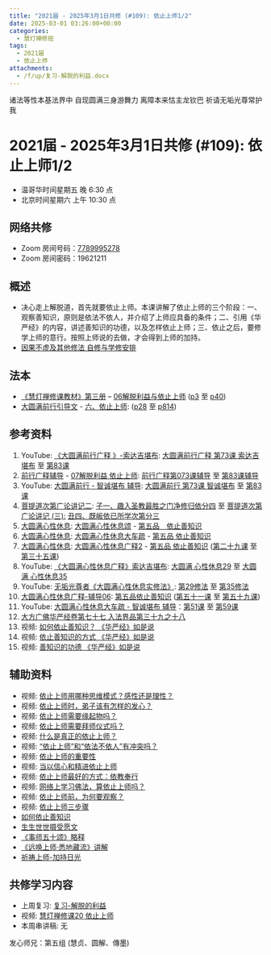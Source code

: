 ```yaml
---
title: "2021届 - 2025年3月1日共修 (#109): 依止上师1/2"
date: 2025-03-01 03:26:00+00:00
categories:
  - 慧灯禅修班
tags:
  - 2021届
  - 依止上师
attachments:
  - /f/up/复习-解脱的利益.docx
---
```

诸法等性本基法界中 自现圆满三身游舞力
离障本来怙主龙钦巴 祈请无垢光尊常护我

# 2021届 - 2025年3月1日共修 (#109): 依止上师1/2

* 温哥华时间星期五 晚 6:30 点
* 北京时间星期六 上午 10:30 点

## 网络共修

* Zoom 房间号码：[7789995278](https://zoom.us/j/7789995278)
* Zoom 房间密码：19621211

## 概述

* 决心走上解脱道，首先就要依止上师。本课讲解了依止上师的三个阶段：一、观察善知识，原则是依法不依人，并介绍了上师应具备的条件；二、引用《华严经》的内容，讲述善知识的功德，以及怎样依止上师；三、依止之后，要修学上师的意行。按照上师说的去做，才会得到上师的加持。
* [因果不虚及其他修法 自修与学修安排 ](https://fohuifayu.com/index.php/huideng-jiangtang/chanxiuke/zen-03/8655-zen03-ygbx)

## 法本

* [](<>)[](<>)[](<>)[《慧灯禅修课教材》第三册](https://huidengchanxiu.net/books/b3/) – [06解脱利益与依止上师](https://huidengchanxiu.net/books/b3/3-06/) ([p3](https://huidengchanxiu.net/books/b3/3-06/#p3) 至 [p40](https://huidengchanxiu.net/books/b3/3-06/#p40))[](<>)
* [大圆满前行引导文](https://huidengchanxiu.net/refs/qxgs/dymqx-fcgs/) - [](<>)[](<>)[](<>)[六、依止上师](https://huidengchanxiu.net/refs/qxgs/qxgs-07jtly/#%E5%85%AD%E4%BE%9D%E6%AD%A2%E4%B8%8A%E5%B8%88): ([p28](https://huidengchanxiu.net/refs/qxgs/qxgs-07jtly/#p28) 至 [p814](https://huidengchanxiu.net/refs/qxgs/qxgs-07jtly/#p814))

## 参考资料

1. [](<>)YouTube: [《大圆满前行广释 》-索达吉堪布](https://www.youtube.com/playlist?list=PL0ERwy6s1uTeLz5leHEj-VcSWrU6TnVMW): [大圆满前行广释 第73课 索达吉堪布](https://www.youtube.com/watch?v=rL8wh08iRDU&list=PL0ERwy6s1uTeLz5leHEj-VcSWrU6TnVMW&index=72) 至 [第83课](https://www.youtube.com/watch?v=p2ou-Y8BTDo&list=PL0ERwy6s1uTeLz5leHEj-VcSWrU6TnVMW&index=82) 
2. [前行广释辅导](https://huidengchanxiu.net/refs/fudao/) - [07解脱利益 依止上师](https://huidengchanxiu.net/refs/qxgs/fudao/qxgsfd-07jtly/): [前行广释第073课辅导](https://huidengchanxiu.net/refs/qxgs/fudao/qxgsfd-07jtly/#%E5%89%8D%E8%A1%8C%E5%B9%BF%E9%87%8A%E7%AC%AC073%E8%AF%BE%E8%BE%85%E5%AF%BC) 至 [第83课辅导](https://huidengchanxiu.net/refs/qxgs/fudao/qxgsfd-07jtly/#%E5%89%8D%E8%A1%8C%E5%B9%BF%E9%87%8A%E7%AC%AC083%E8%AF%BE%E8%BE%85%E5%AF%BC)
3. YouTube: [大圆满前行 - 智诚堪布 辅导](https://www.youtube.com/playlist?list=PL5y-PP7QihJ1FDiiv_7WsC1qogohiquEL): [大圆满前行 第73课 智诚堪布](https://www.youtube.com/watch?v=yJa34RsDJQg&list=PL5y-PP7QihJ1FDiiv_7WsC1qogohiquEL&index=73&t=1s) 至 [第83课](https://www.youtube.com/watch?v=vSCphQizDfI&list=PL5y-PP7QihJ1FDiiv_7WsC1qogohiquEL&index=83)
4. [菩提道次第广论讲记二](https://huidengchanxiu.net/refs/ptdcdgl/2): [子一、趣入圣教最胜之门净修归依分四](https://huidengchanxiu.net/refs/ptdcdgl/2#%E5%AD%90%E4%B8%80%E8%B6%A3%E5%85%A5%E5%9C%A3%E6%95%99%E6%9C%80%E8%83%9C%E4%B9%8B%E9%97%A8%E5%87%80%E4%BF%AE%E5%BD%92%E4%BE%9D%E5%88%86%E5%9B%9B-%E7%94%B1%E4%BE%9D%E4%BD%95%E4%BA%8B%E4%B8%BA%E5%BD%92%E4%BE%9D%E5%9B%A0--%E7%94%B1%E4%BE%9D%E5%BD%BC%E6%95%85%E6%89%80%E5%BD%92%E4%B9%8B%E5%A2%83--%E7%94%B1%E4%BD%95%E9%81%93%E7%90%86%E8%80%8C%E6%AD%A3%E5%BD%92%E4%BE%9D--%E6%97%A2%E5%BD%92%E4%BE%9D%E5%B7%B2%E6%89%80%E5%AD%A6%E6%AC%A1%E7%AC%AC) 至 [菩提道次第广论讲记 (三):](https://huidengchanxiu.net/refs/ptdcdgl/3) [丑四、既皈依已所学次第分三](https://huidengchanxiu.net/refs/ptdcdgl/3#%E4%B8%91%E5%9B%9B%E6%97%A2%E7%9A%88%E4%BE%9D%E5%B7%B2%E6%89%80%E5%AD%A6%E6%AC%A1%E7%AC%AC%E5%88%86%E4%B8%89-%E6%91%84%E5%88%86%E4%B8%AD%E5%87%BA--%E6%95%99%E6%8E%88%E4%B8%AD%E5%87%BA--%E9%81%A3%E9%99%A4%E4%B8%8D%E6%B8%85%E5%87%80)
5. [](https://huidengchanxiu.net/refs/ptdcdgl/3#%E4%B8%91%E5%9B%9B%E6%97%A2%E7%9A%88%E4%BE%9D%E5%B7%B2%E6%89%80%E5%AD%A6%E6%AC%A1%E7%AC%AC%E5%88%86%E4%B8%89-%E6%91%84%E5%88%86%E4%B8%AD%E5%87%BA--%E6%95%99%E6%8E%88%E4%B8%AD%E5%87%BA--%E9%81%A3%E9%99%A4%E4%B8%8D%E6%B8%85%E5%87%80)[大圆满心性休息](https://huidengchanxiu.net/refs/dymxxxx): [大圆满心性休息颂](https://huidengchanxiu.net/refs/dymxxxx/dymxxxx) - [第五品　依止善知识](https://huidengchanxiu.net/refs/dymxxxx/dymxxxx#%E7%AC%AC%E4%BA%94%E5%93%81%E4%BE%9D%E6%AD%A2%E5%96%84%E7%9F%A5%E8%AF%86)
6. [](https://huidengchanxiu.net/refs/dymxxxx/dymxxxx#%E7%AC%AC%E4%BA%94%E5%93%81%E4%BE%9D%E6%AD%A2%E5%96%84%E7%9F%A5%E8%AF%86)[大圆满心性休息](https://huidengchanxiu.net/refs/dymxxxx): [](https://huidengchanxiu.net/refs/dymxxxx/dymxxxx)[大圆满心性休息大车疏](https://huidengchanxiu.net/refs/dymxxxx/dymxxxx-dcs) - [第五品 依止善知识](https://huidengchanxiu.net/refs/dymxxxx/dymxxxx-dcs#%E7%AC%AC%E4%BA%94%E5%93%81-%E4%BE%9D%E6%AD%A2%E5%96%84%E7%9F%A5%E8%AF%86)
7. [大圆满心性休息](https://huidengchanxiu.net/refs/dymxxxx): [](<>)[大圆满心性休息广释2](https://huidengchanxiu.net/refs/dymxxxx/dymxxxx-gs2) - [第五品 依止善知识](https://huidengchanxiu.net/refs/dymxxxx/dymxxxx-gs2#%E7%AC%AC%E4%BA%94%E5%93%81-%E4%BE%9D%E6%AD%A2%E5%96%84%E7%9F%A5%E8%AF%86) ([第二十九课](https://huidengchanxiu.net/refs/dymxxxx/dymxxxx-gs2#%E7%AC%AC%E4%BA%8C%E5%8D%81%E4%B9%9D%E8%AF%BE) 至 [第三十五课](https://huidengchanxiu.net/refs/dymxxxx/dymxxxx-gs2#%E7%AC%AC%E4%B8%89%E5%8D%81%E4%BA%94%E8%AF%BE))
8. YouTube: [《大圆满心性休息广释》索达吉堪布](https://www.youtube.com/playlist?list=PLAnEIprIVklebrDFUKaC67LssdOO2y87p): [大圆满 心性休息29](https://www.youtube.com/watch?v=5mc4WpN2Sq0&list=PLAnEIprIVklebrDFUKaC67LssdOO2y87p&index=29) 至 [大圆满 心性休息35](https://www.youtube.com/watch?v=0qG05jY6Ti8&list=PLAnEIprIVklebrDFUKaC67LssdOO2y87p&index=35)
9. YouTube: [无垢光尊者《大圆满心性休息实修法》](https://www.youtube.com/playlist?list=PLpQ93rK3nqoCNCcTfGnBgXxfI7nffNcAI): [第29修法](https://www.youtube.com/watch?v=8ogVQlFz23A&list=PLpQ93rK3nqoCNCcTfGnBgXxfI7nffNcAI&index=30) 至 [第35修法](https://www.youtube.com/watch?v=2aHgX2yCo-8&list=PLpQ93rK3nqoCNCcTfGnBgXxfI7nffNcAI&index=36)
10. [大圆满心性休息广释-辅导06](https://huidengchanxiu.net/refs/dymxxxx/fudao/fd-06): [第五品依止善知识](https://huidengchanxiu.net/refs/dymxxxx/fudao/fd-06#%E7%AC%AC%E4%BA%94%E5%93%81%E4%BE%9D%E6%AD%A2%E5%96%84%E7%9F%A5%E8%AF%86) ([第五十一课](https://huidengchanxiu.net/refs/dymxxxx/fudao/fd-06#%E7%AC%AC%E4%BA%94%E5%8D%81%E4%B8%80%E8%AF%BE) 至 [第五十九课](https://huidengchanxiu.net/refs/dymxxxx/fudao/fd-06#%E7%AC%AC%E4%BA%94%E5%8D%81%E4%B9%9D%E8%AF%BE))
11. YouTube: [大圆满心性休息大车疏 - 智诚堪布 辅导](https://www.youtube.com/playlist?list=PL5y-PP7QihJ1Gh3w_hYZMkn4AWFXr_2iu)：[第51课](https://www.youtube.com/watch?v=0uMOdVC9MkE&list=PL5y-PP7QihJ1Gh3w_hYZMkn4AWFXr_2iu&index=52) 至 [第59课](https://www.youtube.com/watch?v=jU0IzRynt48&list=PL5y-PP7QihJ1Gh3w_hYZMkn4AWFXr_2iu&index=60)
12. [大方广佛华严经卷第七十七 入法界品第三十九之十八](https://fohuifayu.com/index.php/other-column/xiangguan-jinglun/jingdian/guangfo-huayanjing/8376-d41)
13. [](https://fohuifayu.com/index.php/other-column/xiangguan-jinglun/jingdian/guangfo-huayanjing/8376-d41)视频: [如何依止善知识？ 《华严经》如是说 ](https://fohuifayu.com/index.php/shipin-jingcui/jingcai-shipin/10238-y17090-y11?title=)
14. 视频: [依止善知识的方式 《华严经》如是说](https://fohuifayu.com/index.php/shipin-jingcui/jingcai-shipin/10236-y17090-y09?title=)
15. 视频: [善知识的功德  《华严经》如是说](https://fohuifayu.com/index.php/shipin-jingcui/jingcai-shipin/10237-y17090-y10?title=)

## **辅助资料**

* 视频: [](<>)[依止上师用哪种思维模式？感性还是理性？](https://fohuifayu.com/index.php/shipin-jingcui/wenda-zhailu/8615-v21021-v11)[](https://fohuifayu.com/index.php/shipin-jingcui/wenda-zhailu/8615-v21021-v11)
* 视频: [依止上师时，弟子该有怎样的发心？](https://fohuifayu.com/index.php/shipin-jingcui/wenda-zhailu/5419-W19029-V03?title=)
* 视频: [依止上师需要缘起物吗？](https://fohuifayu.com/index.php/shipin-jingcui/wenda-zhailu/5208-W19028-V08?title=)
* 视频: [依止上师需要拜师仪式吗？](https://fohuifayu.com/index.php/shipin-jingcui/wenda-zhailu/5207-W19028-V07?title=)
* 视频: [什么是真正的依止上师？](https://fohuifayu.com/index.php/shipin-jingcui/wenda-zhailu/5205-W19028-V05?title=)
* 视频: [“依止上师”和“依法不依人”有冲突吗？](https://fohuifayu.com/index.php/shipin-jingcui/wenda-zhailu/3800-V16125-V04?title=)
* 视频: [依止上师的重要性](https://fohuifayu.com/index.php/shipin-jingcui/jingcai-shipin/2324-Y00110?title=)
* 视频: [当以信心和精进依止上师](https://fohuifayu.com/index.php/shipin-jingcui/jingcai-shipin/1555-Y00040?title=)
* 视频: [依止上师最好的方式：依教奉行](https://fohuifayu.com/index.php/shipin-jingcui/jingcai-shipin/10267-y17090-y12?title=)
* 视频: [网络上学习佛法，算依止上师吗？](https://fohuifayu.com/index.php/shipin-jingcui/wenda-zhailu/10263-w17052-v04?title=)
* 视频: [依止上师前，为何要观察？](https://fohuifayu.com/index.php/shipin-jingcui/jingcai-shipin/10177-y17090-y04?title=)
* 视频: [依止上师三步骤](https://fohuifayu.com/index.php/shipin-jingcui/jingcai-shipin/10163-y17090-y03?title=)
* [](<>)[如何依止善知识](https://www.xianmixuezi.com/%E9%81%93%E6%AC%A1%E7%AC%AC%E6%96%87%E5%BA%93/%E5%A6%82%E4%BD%95%E4%BE%9D%E6%AD%A2%E5%96%84%E7%9F%A5%E8%AF%86)
* [生生世世摄受愿文](https://www.xianmixuezi.com/%E6%B3%95%E7%8E%8B%E8%91%97%E4%BD%9C%E8%AF%91%E4%BC%A0/%E6%B3%95%E7%8E%8B%E8%91%97%E4%BD%9C%E8%AF%91%E4%BC%A09-%E7%94%9F%E7%94%9F%E4%B8%96%E4%B8%96%E6%91%84%E5%8F%97%E6%84%BF%E6%96%87)
* [《事师五十颂》略释](https://www.zhihuihai.net/%E5%AD%A6%E4%BD%9B%E4%B9%8B%E5%AE%B6/%E9%AB%98%E7%BA%A7%E8%AF%BE%E7%A8%8B/%E8%BF%87%E6%B8%A1/%E4%BA%8B%E5%B8%88%E4%BA%94%E5%8D%81%E9%A2%82)
* [《远唤上师·悉地藏流》讲解](https://www.zhihuihai.net/%E6%99%BA%E6%82%B2%E5%AD%A6%E5%A0%82/%E5%BE%80%E5%B9%B4%E4%BC%A0%E6%B3%95/%E8%BF%9C%E5%94%A4%E4%B8%8A%E5%B8%88%E6%82%89%E5%9C%B0%E8%97%8F%E6%B5%81)
* [祈祷上师-加持日光](https://www.zhihuihai.net/%E6%B3%95%E9%9B%A8%E6%99%AE%E6%B6%A6/%E7%BD%91%E7%BB%9C%E5%BC%80%E7%A4%BA/%E7%A5%88%E7%A5%B7%E4%B8%8A%E5%B8%88-%E5%8A%A0%E6%8C%81%E6%97%A5%E5%85%89)

## **共修学习内容**

* 上周复习: [](<>)[](<>)[](<>)[](<>)[](<>)[](<>)[](<>)[复习-解脱的利益](/f/up/复习-解脱的利益.docx)
* 视频: [](<>)[慧灯禅修课20 依止上师](https://fohuifayu.com/index.php/huideng-jiangtang/chanxiuke/zen-03/2607-l17090?title=)
* 本周串讲稿: [](<>)[](<>)[](<>)[](<>)[](<>)无



发心师兄：第五组 (慧贞、圆解、傳墨)
